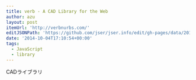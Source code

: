 ```yaml
---
title: verb - A CAD Library for the Web
author: azu
layout: post
itemUrl: 'http://verbnurbs.com/'
editJSONPath: 'https://github.com/jser/jser.info/edit/gh-pages/data/2014/10/index.json'
date: '2014-10-04T17:10:54+00:00'
tags:
  - JavaScript
  - library
---
```

CADライブラリ
